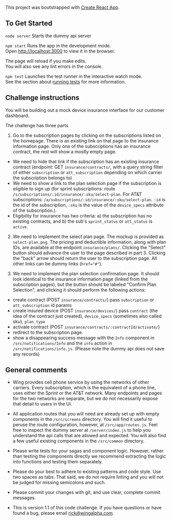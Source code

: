 This project was bootstrapped with [Create React App](https://github.com/facebook/create-react-app).


## To Get Started

`node server`
Starts the dummy api server

`npm start`
Runs the app in the development mode.<br>
Open [http://localhost:3000](http://localhost:3000) to view it in the browser.

The page will reload if you make edits.<br>
You will also see any lint errors in the console.

`npm test`
Launches the test runner in the interactive watch mode.<br>
See the section about [running tests](#running-tests) for more information.

## Challenge instructions

You will be building out a mock device insurance interface for our customer dashboard.

The challenge has three parts.

1. Go to the subscription pages by clicking on the subscriptions listed on the homepage. There is an existing link on that page to the insurance information page. Only one of the subscriptions has an insurance contract, the rest will show a mostly empty page.
  
  - We need to hide that link if the subscription has an existing insurance contract (endpoint: GET `insurance/contracts/`, with a query string filter of either `subscription` or `att_subscription` depending on which carrier the subscription belongs to)
  - We need to show a link to the plan selection page if the subscription is eligible to sign up (for sprint subscriptions: route `/s/subscriptions/:id/insurance/:sku/select-plan`. For AT&T subscriptions: `/a/subscriptions/:id/insurance/:sku/select-plan`. `:id` is the id of the subscription, `:sku` is the value of the `device_specs` attribute of the subscription.).
  - Eligibility for insurance has two criteria: a) the subscription has no existing contracts, and b) the sub's `sprint_status` or `att_status` is `active`.

2. We need to implement the select plan page. The mockup is provided as `select-plan.png`. The pricing and deductible information, along with plan IDs, are available at the endpoint `insurance/plans/`. Clicking the "Select" button should advance the user to the page described in part 3. Clicking the "back" arrow should return the user to the subscription page. All other links can be dummy links (`href="#"`).

3. We need to implement the plan selection confirmation page. It should look identical to the insurance information page (linked from the subscription pages), but the button should be labeled "Confirm Plan Selection", and clicking it should perform the following actions:
  - create contract (POST `insurance/contracts/`)
    pass `subscription` or `att_subscription` id params
  - create insured device (POST `insurance/devices/`)
    pass `contract` (the idea of the contract just created), `device_specs` (sometimes also called sku), `plan_type`
  - activate contract (POST `insurance/contracts/:contractId/activate/`)
  - redirect to the subscription page.
  - show a disappearing success message with the `Info` component in `/src/notifications/Info` and the `info` action in `/src/notifications/info.js`.
  (Please note the dummy api does not save any records)

## General comments

- Wing provides cell phone service by using the networks of other carriers. Every subscription, which is the equivalent of a phone line, uses either the Sprint or the AT&T network. Many endpoints and pages for the two networks are separate, but we do not necessarily expose that detail to users in the UI.

- All application routes that you will need are already set up with empty components in the `/src/screens` directory. You will find it useful to peruse the route configuration, however, at `/src/app/routes.js`. Feel free to inspect the dummy server at `/server/index.js` to help you understand the api calls that are allowed and expected. You will also find a few useful existing components in the `/src/common` directory.

- Please write tests for your sagas and component logic. However, rather than testing the components directly we recommend extracting the logic into functions and testing them separately.

- Please do your best to adhere to existing patterns and code style. Use two spaces as tabs. That said, we do not require linting and you will not be judged for missing semicolons and such.

- Please commit your changes with git, and use clear, complete commit messages.

- This is version 1.1 of this code challenge. If you have questions or have found a bug, please email rick@wingalpha.com.
